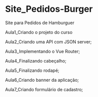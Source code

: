 # Site_Pedidos-Burger

Site para Pedidos de Hamburguer <a href= https://bit.ly/3L4PIM6></a>

Aula1_Criando o projeto do curso

Aula2_Criando uma API com JSON server;

Aula3_Implementando o Vue Router;

Aula4_Finalizando cabeçalho;

Aula5_Finalizando rodapé;

Aula6_Criando banner da aplicação;

Aula7_Criando formulário de cadastro;
